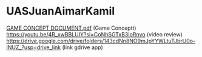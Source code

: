 # UASJuanAimarKamil
[GAME CONCEPT DOCUMENT.pdf](https://github.com/JuanKamil123/UASJuanAimarKamil/files/13371550/GAME.CONCEPT.DOCUMENT.pdf) (Game Conceptt)
https://youtu.be/4R_xwBBLUIY?si=CoNhSGTxB3IoRnvo (video review)
https://drive.google.com/drive/folders/143cdNn8NO9mJpYYWLtuTJbrU0o-INUZ_?usp=drive_link (link gdrive app)
